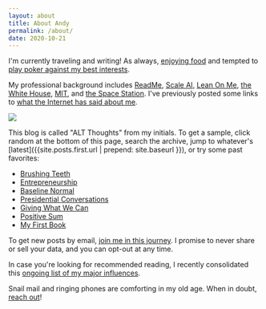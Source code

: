 ```yaml
---
layout: about
title: About Andy
permalink: /about/
date: 2020-10-21
---
```


I'm currently traveling and writing! As always, [enjoying food](https://github.com/trattner/atratt/blob/master/_posts/2019-1-31-food.md) and tempted to [play poker against my best interests](https://github.com/trattner/atratt/blob/master/_posts/2019-1-25-poker-sim.md).

My professional background includes [ReadMe](https://andytrattner.com/March-2020.html), [Scale AI](https://andytrattner.com/Scale-AI.html), [Lean On Me](https://lean0n.me/), [the White House](https://blog.ed.gov/2017/07/the-ability-to-inspire/), [MIT](/img/mit-diploma.png), and [the Space Station](https://ntrs.nasa.gov/citations/20160001341). I've previously posted some links to [what the Internet has said about me](https://andytrattner.com/February-2020.html#on-social-media-and-google).

![](/img/headshot.png#S)

This blog is called "ALT Thoughts" from my initials. To get a sample, click random at the bottom of this page, search the archive, jump to whatever's [latest]({{site.posts.first.url | prepend: site.baseurl }}), or try some past favorites:
- [Brushing Teeth](https://andytrattner.com/brushing-teeth.html)
- [Entrepreneurship](https://andytrattner.com/entrepreneurship.html)
- [Baseline Normal](https://andytrattner.com/normal.html)
- [Presidential Conversations](https://andytrattner.com/presidential-conversations.html)
- [Giving What We Can](https://andytrattner.com/giving-what-we-can.html)
- [Positive Sum](https://andytrattner.com/positive-sum.html)
- [My First Book](https://andytrattner.com/first-book.html)

To get new posts by email, [join me in this journey](https://docs.google.com/forms/d/e/1FAIpQLSfH7b6KQZvwVUkZ-pO_wKsEGPT08IfQUHVVVTNRK-WMajTjSQ/viewform?usp=sf_link). I promise to never share or sell your data, and you can opt-out at any time.

In case you're looking for recommended reading, I recently consolidated this [ongoing list of my major influences](https://andytrattner.com/influences/).

Snail mail and ringing phones are comforting in my old age. When in doubt, [reach out](/contact)!




<!--
See Github for the [source code](https://github.com/trattner/trattner.github.io/).

I've previously posted [some links to what the Internet has said about me](https://andytrattner.com/February-2020.html#on-social-media-and-google){:target="_blank"}.


I enjoy [cooking](https://github.com/trattner/atratt/blob/master/_posts/2019-1-31-food.md) and I always do the dishes. Once upon a time, [I made a fancy battlebot](https://github.com/trattner/atratt/blob/master/_posts/2019-1-31-battlebot.md). I'm often tempted to play poker [against my best interests](https://github.com/trattner/atratt/blob/master/_posts/2019-1-25-poker-sim.md). I am affectionate towards animals but don't like having pets. I cry during beautiful movie moments. I dare you to beat me at ping pong and would love to throw a frisbee.

Words my friends use to describe me: genuine, friendly, introspective, self-improving, spontaneous, quirky.

-->
